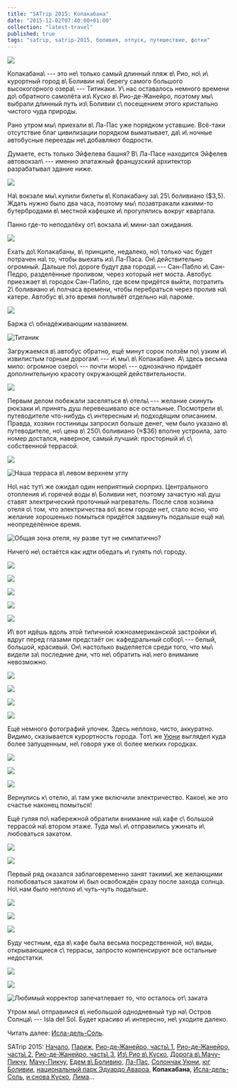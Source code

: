 ```yaml
---
title: "SATrip 2015: Копакабана"
date: "2015-12-02T07:40:00+01:00"
collection: "latest-travel"
published: true
tags: "satrip, satrip-2015, боливия, отпуск, путешествие, фотки"
---
```


![](/images/travel/2015-09-satrip/copacabana-cover.jpg)

Копакабана\ --- это не\ только самый длинный пляж в\ Рио, но\ и\ курортный город в\ Боливии на\ берегу самого большого
высокогорного озера\ --- Титикаки. У\ нас оставалось немного времени до\ обратного самолёта из\ Куско в\ Рио-де-Жанейро,
поэтому мы\ выбрали длинный путь из\ Боливии с\ посещением этого кристально чистого чуда природы.

<!--more-->

Рано утром мы\ приехали в\ Ла-Пас уже порядком уставшие. Всё-таки отсутствие благ цивилизации порядком выматывает,
да\ и\ ночные автобусные переезды не\ добавляют бодрости.

Думаете, есть только Эйфелева башня? В\ Ла-Пасе находится Эйфелев автовокзал\ --- именно эпатажный французский
архитектор разрабатывал здание ниже.

![](/images/travel/2015-09-satrip/la-paz-bus-station.jpg)

На\ вокзале мы\ купили билеты в\ Копакабану за\ 25\ боливиано ($3,5). Ждать нужно было два часа, поэтому
мы\ позавтракали какими-то бутербродами в\ местной кафешке и\ прогулялись вокруг квартала.

Панно где-то неподалёку от\ вокзала и\ мини-зал ожидания.

![](/images/travel/2015-09-satrip/la-paz-waiting.jpg)

Ехать до\ Копакабаны, в\ принципе, недалеко, но\ только час будет потрачен на\ то, чтобы выехать из\ Ла-Паса.
Он\ действительно огромный. Дальше по\ дороге будут два города\ --- Сан-Пабло и\ Сан-Педро, разделённые проливом, через
который нет моста. Автобус приезжает в\ городок Сан-Пабло, где всем придётся выйти, потратить 2\ боливиано и\ полчаса
времени, чтобы перебраться через пролив на\ катере. Автобус в\ это время поплывёт отдельно на\ пароме.

![](/images/travel/2015-09-satrip/san-pedro-boat-station.jpg)

Баржа с\ обнадёживающим названием.

![](/images/travel/2015-09-satrip/san-pedro-titanic.jpg "Титаник")

Загружаемся в\ автобус обратно, ещё минут сорок ползём по\ узким и\ извилистым горным дорогам\ --- и\ мы\ в\ Копакабане.
А\ здесь весьма мило: огромное озеро\ --- почти море\ --- однозначно придаёт дополнительную красоту окружающей
действительности.

![](/images/travel/2015-09-satrip/copacabana-overview.jpg)

Первым делом побежали заселяться в\ отель\ --- желание скинуть рюкзаки и\ принять душ перевешивало все остальные.
Посмотрели в\ путеводителе что-нибудь с\ интересным и\ подходящим описанием. Правда, хозяин гостиницы запросил больше
денег, чем было указано в\ путеводителе, но\ цена в\ 250\ боливиано (≈$36) вполне устроила, зато номер достался,
наверное, самый лучший: просторный и\ с\ собственной террасой.

![](/images/travel/2015-09-satrip/copacabana-hotel-room.jpg)

![Наша терраса в\ левом верхнем углу](/images/travel/2015-09-satrip/copacabana-hotel-terrace.jpg)

Но\ нас тут\ же ожидал один неприятный сюрприз. Центрального отопления и\ горячей воды в\ Боливии нет, поэтому зачастую
на\ душ ставят электрический проточный нагреватель. После слов хозяина отеля о\ том, что электричества во\ всем городе
нет, стало ясно, что желание хорошенько помыться придётся задвинуть подальше ещё на\ неопределённое время.

![Общая зона отеля, ну разве тут не симпатично?](/images/travel/2015-09-satrip/copacabana-hotel.jpg)

Ничего не\ остаётся как идти обедать и\ гулять по\ городу.

![](/images/travel/2015-09-satrip/copacabana-walking-1.jpg)

![](/images/travel/2015-09-satrip/copacabana-walking-2.jpg)

![](/images/travel/2015-09-satrip/copacabana-walking-3.jpg)

![](/images/travel/2015-09-satrip/copacabana-walking-4.jpg)

![](/images/travel/2015-09-satrip/copacabana-walking-5.jpg)

И\ вот идёшь вдоль этой типичной южноамериканской застройки и\ вдруг перед глазами предстаёт он: кафедральный собор\ ---
белый, большой, красивый. Он\ настолько выделяется среди того, что мы\ видели за\ последние дни, что не\ обратить
на\ него внимание невозможно.

![](/images/travel/2015-09-satrip/copacabana-cathedral-1.jpg)

![](/images/travel/2015-09-satrip/copacabana-cathedral-2.jpg)

![](/images/travel/2015-09-satrip/copacabana-cathedral-3.jpg)

![](/images/travel/2015-09-satrip/copacabana-cathedral-4.jpg)

Ещё немного фотографий улочек. Здесь неплохо, чисто, аккуратно. Видимо, сказывается курортность города. Тот\ же
[Уюни][uyuni] выглядел куда более запущенным, не\ говоря уже о\ более мелких городках.

![](/images/travel/2015-09-satrip/copacabana-streets-1.jpg)

![](/images/travel/2015-09-satrip/copacabana-streets-2.jpg)

![](/images/travel/2015-09-satrip/copacabana-streets-3.jpg)

Вернулись к\ отелю, а\ там уже включили электричество. Какое\ же это счастье наконец помыться!

Ещё гуляя по\ набережной обратили внимание на\ кафе с\ большой террасой на\ втором этаже. Туда мы\ и\ отправились
ужинать и\ любоваться закатом.

![](/images/travel/2015-09-satrip/copacabana-sunset-cafe-1.jpg)

![](/images/travel/2015-09-satrip/copacabana-sunset-cafe-2.jpg)

Первый ряд оказался заблаговременно занят такими\ же желающими полюбоваться закатом и\ был освобождён сразу после захода
солнца. Но\ нам было неплохо и\ чуть-чуть подальше.

![](/images/travel/2015-09-satrip/copacabana-sunset-we-1.jpg)

![](/images/travel/2015-09-satrip/copacabana-sunset-we-2.jpg)

![](/images/travel/2015-09-satrip/copacabana-sunset-we-3.jpg)

Буду честным, еда в\ кафе была весьма посредственной, но\ виды, открывающиеся с\ террасы, запросто компенсируют все
остальные недостатки.

![](/images/travel/2015-09-satrip/copacabana-sunset-end-1.jpg)

![](/images/travel/2015-09-satrip/copacabana-sunset-end-2.jpg)

![Любимый корректор запечатлевает то, что осталось от\ заката](/images/travel/2015-09-satrip/copacabana-sunset-end-3.jpg)

Утром мы\ отправимся в\ небольшой однодневный тур на\ Остров Солнца\ --- Isla del Sol. Будет красиво и\ интересно,
не\ уходите далеко.

Читать далее: [Исла-дель-Соль](/post/satrip-2015-isla-del-sol/).

SATrip 2015:
[Начало](/post/satrip-2015-paris/),
[Париж](/post/satrip-2015-paris/),
[Рио-де-Жанейро, часть\ 1](/post/satrip-2015-rio-1/),
[Рио-де-Жанейро, часть\ 2](/post/satrip-2015-rio-2/),
[Рио-де-Жанейро, часть\ 3](/post/satrip-2015-rio-3/),
[Из\ Рио в\ Куско](/post/satrip-2015-rio-to-cusco/),
[Дорога в\ Мачу-Пикчу](/post/satrip-2015-road-to-machu-picchu/),
[Мачу-Пикчу](/post/satrip-2015-machu-picchu/),
[Едем в\ Боливию](/post/satrip-2015-to-bolivia/),
[Ла-Пас](/post/satrip-2015-la-paz/),
[Солончак Уюни](/post/satrip-2015-uyuni-salt-flats/),
[юг Боливии](/post/satrip-2015-south-of-bolivia/),
[национальный парк Эдуардо Авароа](/post/satrip-2015-bolivia-national-park/),
**Копакабана**,
[Исла-дель-Соль](/post/satrip-2015-isla-del-sol/),
[и снова Куско](/post/satrip-2015-cusco-again/),
[Лима](/post/satrip-2015-lima/)...

[uyuni]: /post/satrip-2015-uyuni-salt-flats/